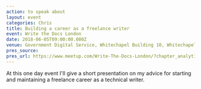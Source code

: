 ```yaml
---
action: to speak about
layout: event
categories: Chris
title: Building a career as a freelance writer
event: Write the Docs London
date: 2018-06-05T09:00:00.000Z
venue: Government Digital Service, Whitechapel Building 10, Whitechapel High St, London E1 8DX
pres_source:
pres_url: https://www.meetup.com/Write-The-Docs-London/?chapter_analytics_code=UA-101035316-1
---
```


At this one day event I'll give a short presentation on my advice for starting and maintaining a freelance career as a technical writer.

